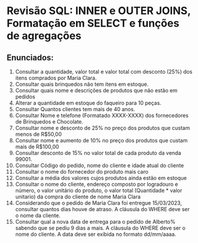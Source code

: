 # Revisão SQL: INNER e OUTER JOINS, Formatação em SELECT e funções de agregações

## Enunciados:

1. Consultar a quantidade, valor total e valor total com desconto (25%) dos itens comprados por Maria Clara.
2. Consultar quais brinquedos não tem itens em estoque.
3. Consultar quais nome e descrições de produtos que não estão em pedidos
4. Alterar a quantidade em estoque do faqueiro para 10 peças.
5. Consultar Quantos clientes tem mais de 40 anos.
6. Consultar Nome e telefone (Formatado XXXX-XXXX) dos fornecedores de Brinquedos e Chocolate.
7. Consultar nome e desconto de 25% no preço dos produtos que custam menos de R$50,00
8. Consultar nome e aumento de 10% no preço dos produtos que custam mais de R$100,00
9. Consultar desconto de 15% no valor total de cada produto da venda 99001.
10. Consultar Código do pedido, nome do cliente e idade atual do cliente
11. Consultar o nome do fornecedor do produto mais caro
12. Consultar a média dos valores cujos produtos ainda estão em estoque
13. Consultar o nome do cliente, endereço composto por logradouro e número, o valor unitário do produto, o valor total  (Quantidade * valor unitario) da compra do cliente de nome Maria Clara
14. Considerando que o pedido de Maria Clara foi entregue 15/03/2023, consultar quantos dias houve de atraso. A cláusula do WHERE deve ser o nome da cliente.
15. Consultar qual a nova data de entrega para o pedido de Alberto% sabendo que se pediu 9 dias a mais. A cláusula do WHERE deve ser o nome do cliente. A data deve ser exibida no formato dd/mm/aaaa.
